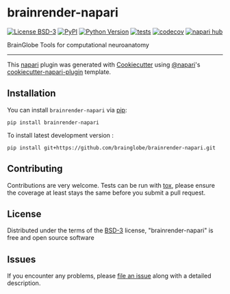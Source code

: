 # brainrender-napari

[![License BSD-3](https://img.shields.io/pypi/l/brainrender-napari.svg?color=green)](https://github.com/brainglobe/brainrender-napari/raw/main/LICENSE)
[![PyPI](https://img.shields.io/pypi/v/brainrender-napari.svg?color=green)](https://pypi.org/project/brainrender-napari)
[![Python Version](https://img.shields.io/pypi/pyversions/brainrender-napari.svg?color=green)](https://python.org)
[![tests](https://github.com/brainglobe/brainrender-napari/workflows/tests/badge.svg)](https://github.com/brainglobe/brainrender-napari/actions)
[![codecov](https://codecov.io/gh/brainglobe/brainrender-napari/branch/main/graph/badge.svg)](https://codecov.io/gh/brainglobe/brainrender-napari)
[![napari hub](https://img.shields.io/endpoint?url=https://api.napari-hub.org/shields/brainrender-napari)](https://napari-hub.org/plugins/brainrender-napari)

BrainGlobe Tools for computational neuroanatomy

----------------------------------

This [napari] plugin was generated with [Cookiecutter] using [@napari]'s [cookiecutter-napari-plugin] template.

<!--
Don't miss the full getting started guide to set up your new package:
https://github.com/napari/cookiecutter-napari-plugin#getting-started

and review the napari docs for plugin developers:
https://napari.org/stable/plugins/index.html
-->

## Installation

You can install `brainrender-napari` via [pip]:

    pip install brainrender-napari



To install latest development version :

    pip install git+https://github.com/brainglobe/brainrender-napari.git


## Contributing

Contributions are very welcome. Tests can be run with [tox], please ensure
the coverage at least stays the same before you submit a pull request.

## License

Distributed under the terms of the [BSD-3] license,
"brainrender-napari" is free and open source software

## Issues

If you encounter any problems, please [file an issue] along with a detailed description.

[napari]: https://github.com/napari/napari
[Cookiecutter]: https://github.com/audreyr/cookiecutter
[@napari]: https://github.com/napari
[MIT]: http://opensource.org/licenses/MIT
[BSD-3]: http://opensource.org/licenses/BSD-3-Clause
[GNU GPL v3.0]: http://www.gnu.org/licenses/gpl-3.0.txt
[GNU LGPL v3.0]: http://www.gnu.org/licenses/lgpl-3.0.txt
[Apache Software License 2.0]: http://www.apache.org/licenses/LICENSE-2.0
[Mozilla Public License 2.0]: https://www.mozilla.org/media/MPL/2.0/index.txt
[cookiecutter-napari-plugin]: https://github.com/napari/cookiecutter-napari-plugin

[file an issue]: https://github.com/brainglobe/brainrender-napari/issues

[napari]: https://github.com/napari/napari
[tox]: https://tox.readthedocs.io/en/latest/
[pip]: https://pypi.org/project/pip/
[PyPI]: https://pypi.org/
